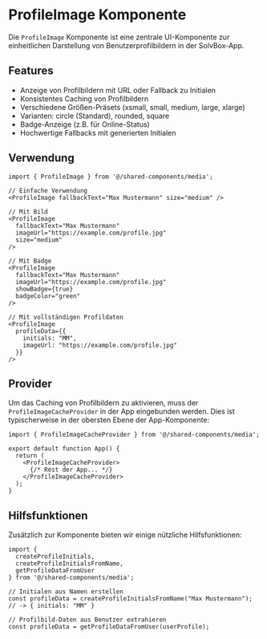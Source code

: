 # ProfileImage Komponente

Die `ProfileImage` Komponente ist eine zentrale UI-Komponente zur einheitlichen Darstellung von Benutzerprofilbildern in der SolvBox-App.

## Features

- Anzeige von Profilbildern mit URL oder Fallback zu Initialen
- Konsistentes Caching von Profilbildern
- Verschiedene Größen-Präsets (xsmall, small, medium, large, xlarge)
- Varianten: circle (Standard), rounded, square
- Badge-Anzeige (z.B. für Online-Status)
- Hochwertige Fallbacks mit generierten Initialen

## Verwendung

```tsx
import { ProfileImage } from '@/shared-components/media';

// Einfache Verwendung
<ProfileImage fallbackText="Max Mustermann" size="medium" />

// Mit Bild
<ProfileImage 
  fallbackText="Max Mustermann" 
  imageUrl="https://example.com/profile.jpg"
  size="medium" 
/>

// Mit Badge
<ProfileImage 
  fallbackText="Max Mustermann" 
  imageUrl="https://example.com/profile.jpg"
  showBadge={true}
  badgeColor="green"
/>

// Mit vollständigen Profildaten
<ProfileImage 
  profileData={{
    initials: "MM",
    imageUrl: "https://example.com/profile.jpg"
  }}
/>
```

## Provider

Um das Caching von Profilbildern zu aktivieren, muss der `ProfileImageCacheProvider` in der App eingebunden werden. Dies ist typischerweise in der obersten Ebene der App-Komponente:

```tsx
import { ProfileImageCacheProvider } from '@/shared-components/media';

export default function App() {
  return (
    <ProfileImageCacheProvider>
      {/* Rest der App... */}
    </ProfileImageCacheProvider>
  );
}
```

## Hilfsfunktionen

Zusätzlich zur Komponente bieten wir einige nützliche Hilfsfunktionen:

```tsx
import { 
  createProfileInitials, 
  createProfileInitialsFromName,
  getProfileDataFromUser 
} from '@/shared-components/media';

// Initialen aus Namen erstellen
const profileData = createProfileInitialsFromName("Max Mustermann");
// -> { initials: "MM" }

// Profilbild-Daten aus Benutzer extrahieren
const profileData = getProfileDataFromUser(userProfile);
``` 